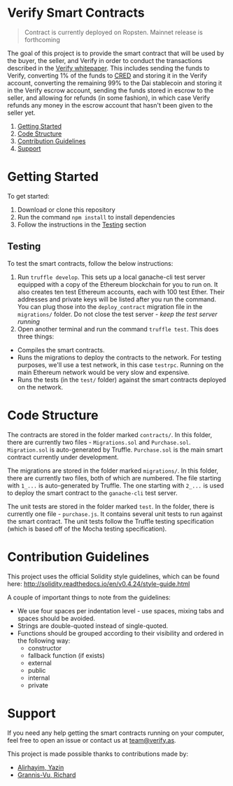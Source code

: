 # Verify Smart Contracts

> Contract is currently deployed on Ropsten. Mainnet release is forthcoming

The goal of this project is to provide the smart contract that will be used by the buyer, the seller, and Verify in order to conduct the transactions described in the [Verify whitepaper](https://token.verify.as/files/whitepaper.pdf). This includes sending the funds to Verify, converting 1% of the funds to [CRED](https://coinmarketcap.com/currencies/verify) and storing it in the Verify account, converting the remaining 99% to the Dai stablecoin and storing it in the Verify escrow account, sending the funds stored in escrow to the seller, and allowing for refunds (in some fashion), in which case Verify refunds any money in the escrow account that hasn't been given to the seller yet.

1. [Getting Started](#getting-started)
2. [Code Structure](#code-structure)
3. [Contribution Guidelines](#contribution-guidelines)
4. [Support](#support)

# Getting Started

To get started:

1. Download or clone this repository
2. Run the command `npm install` to install dependencies
3. Follow the instructions in the [Testing](#testing) section

## Testing

To test the smart contracts, follow the below instructions:

1. Run `truffle develop`. This sets up a local ganache-cli test server equipped with a copy of the Ethereum blockchain for you to run on. It also creates ten test Ethereum accounts, each with 100 test Ether. Their addresses and private keys will be listed after you run the command. You can plug those into the `deploy_contract` migration file in the `migrations/` folder. Do not close the test server - *keep the test server running*
2. Open another terminal and run the command `truffle test`. This does three things:
  * Compiles the smart contracts.
  * Runs the migrations to deploy the contracts to the network. For testing purposes, we'll use a test network, in this case `testrpc`. Running on the main Ethereum network would be very slow and expensive.
  * Runs the tests (in the `test/` folder) against the smart contracts deployed on the network.

# Code Structure

The contracts are stored in the folder marked `contracts/`. In this folder, there are currently two files - `Migrations.sol` and `Purchase.sol`. `Migration.sol` is auto-generated by Truffle. `Purchase.sol` is the main smart contract currently under development.

The migrations are stored in the folder marked `migrations/`. In this folder, there are currently two files, both of which are numbered. The file starting with `1_...` is auto-generated by Truffle. The one starting with `2_...` is used to deploy the smart contract to the `ganache-cli` test server.

The unit tests are stored in the folder marked `test`. In the folder, there is currently one file - `purchase.js`. It contains several unit tests to run against the smart contract. The unit tests follow the Truffle testing specification (which is based off of the Mocha testing specification).

# Contribution Guidelines

This project uses the official Solidity style guidelines, which can be found here: http://solidity.readthedocs.io/en/v0.4.24/style-guide.html

A couple of important things to note from the guidelines:

* We use four spaces per indentation level - use spaces, mixing tabs and spaces should be avoided.
* Strings are double-quoted instead of single-quoted.
* Functions should be grouped according to their visibility and ordered in the following way:
  * constructor
  * fallback function (if exists)
  * external
  * public
  * internal
  * private

# Support

If you need any help getting the smart contracts running on your computer, feel free to open an issue or contact us at [team@verify.as](mailto:team@verify.as). 

This project is made possible thanks to contributions made by:

- [Alirhayim, Yazin](https://github.com/yazinsai)
- [Grannis-Vu, Richard](https://github.com/rickygv99)
